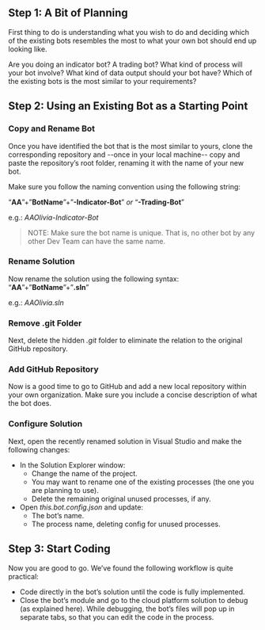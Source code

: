 ## Step 1: A Bit of Planning

First thing to do is understanding what you wish to do and deciding which of the existing bots resembles the most to what your own bot should end up looking like. 

Are you doing an indicator bot? A trading bot? What kind of process will your bot involve? What kind of data output should your bot have? Which of the existing bots is the most similar to your requirements?

## Step 2: Using an Existing Bot as a Starting Point

### Copy and Rename Bot

Once you have identified the bot that is the most similar to yours, clone the corresponding repository and --once in your local machine-- copy and paste the repository’s root folder, renaming it with the name of your new bot. 

Make sure you follow the naming convention using the following string:

“**AA**”+”**BotName**”+”**-Indicator-Bot**” _or_ “**-Trading-Bot**”

e.g.: _AAOlivia-Indicator-Bot_

> NOTE: Make sure the bot name is unique. That is, no other bot by any other Dev Team can have the same name.

### Rename Solution

Now rename the solution using the following syntax: “**AA**”+”**BotName**”+”**.sln**”

e.g.: _AAOlivia.sln_

### Remove .git Folder

Next, delete the hidden _.git_ folder to eliminate the relation to the original GitHub repository.

### Add GitHub Repository

Now is a good time to go to GitHub and add a new local repository within your own organization. Make sure you include a concise description of what the bot does.

### Configure Solution

Next, open the recently renamed solution in Visual Studio and make the following changes:

* In the Solution Explorer window:
  - Change the name of the project.
  - You may want to rename one of the existing processes (the one you are planning to use).
  - Delete the remaining original unused processes, if any.
* Open _this.bot.config.json_ and update:
  - The bot’s name.
  - The process name, deleting config for unused processes.

## Step 3: Start Coding

Now you are good to go. We’ve found the following workflow is quite practical:

* Code directly in the bot’s solution until the code is fully implemented.
* Close the bot’s module and go to the cloud platform solution to debug (as explained here). While debugging, the bot’s files will pop up in separate tabs, so that you can edit the code in the process.

